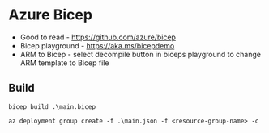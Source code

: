 # Azure Bicep

- Good to read - https://github.com/azure/bicep
- Bicep playground - https://aka.ms/bicepdemo
- ARM to Bicep - select decompile button in biceps playground to change ARM template to Bicep file

## Build
```
bicep build .\main.bicep
```

``
az deployment group create -f .\main.json -f <resource-group-name> -c
``
